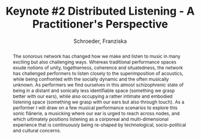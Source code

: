 --- 
title: "Keynote #2 Distributed Listening - A Practitioner's Perspective" 
abstract: "The sonorous network has changed how we make and listen to music in many exciting but also challenging ways. Whereas traditional performance spaces exude notions of unity, togetherness, coherence and situatedness, the network has challenged performers to listen closely to the superimposition of acoustics, while being confronted with the socially dynamic and the often musically unknown. As performers we find ourselves in this almost schizophrenic state of being in a distant and sonically less identifiable space (something we grasp better with our ears), while also occupying a rather intimate and embodied listening space (something we grasp with our ears but also through touch). As a performer I will draw on a few musical performance scenarios to explore this sonic flânerie, a musicking where our ear is urged to reach across nodes, and which ultimately positions listening as a corporeal and multi-dimensional experience that is continuously being re-shaped by technological, socio-political and cultural concerns." 
address: "London" 
author: "Schroeder, Franziska"
webAuthor: "Franziska Schroeder" 
booktitle: "Proceedings of the International Web Audio Conference" 
editor: "Thalmann, Florian and Ewert, Sebastian" 
month: "August"
pages: "" 
publisher: "Queen Mary University of London" 
series: "WAC '17"
track: "Keynote"  
year: "2017" 
id: "2017_KN2" 
tags: year2017
media: https://www.youtube.com/watch?v=ZdxM4sHpKXg 
pdflink: none
ISSN: 2663-5844
---